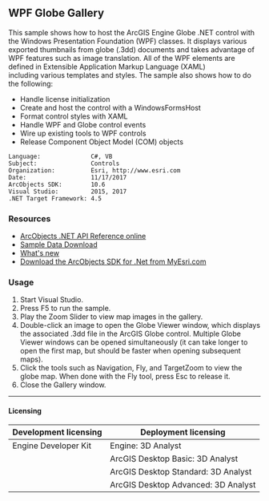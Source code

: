 ## WPF Globe Gallery

  <div xmlns="http://www.w3.org/1999/xhtml">This sample shows how to host the ArcGIS Engine Globe .NET control with the Windows Presentation Foundation (WPF) classes. It displays various exported thumbnails from globe (.3dd) documents and takes advantage of WPF features such as image translation. All of the WPF elements are defined in Extensible Application Markup Language (XAML) including various templates and styles. The sample also shows how to do the following:</div>

*   Handle license initialization
*   Create and host the control with a WindowsFormsHost
*   Format control styles with XAML
*   Handle WPF and Globe control events
*   Wire up existing tools to WPF controls
*   Release Component Object Model (COM) objects  


<!-- TODO: Fill this section below with metadata about this sample-->
```
Language:              C#, VB
Subject:               Controls
Organization:          Esri, http://www.esri.com
Date:                  11/17/2017
ArcObjects SDK:        10.6
Visual Studio:         2015, 2017
.NET Target Framework: 4.5
```

### Resources

* [ArcObjects .NET API Reference online](http://desktop.arcgis.com/en/arcobjects/latest/net/webframe.htm)  
* [Sample Data Download](../../releases)  
* [What's new](http://desktop.arcgis.com/en/arcobjects/latest/net/webframe.htm#91cabc68-2271-400a-8ff9-c7fb25108546.htm)  
* [Download the ArcObjects SDK for .Net from MyEsri.com](https://my.esri.com/)  

### Usage
1. Start Visual Studio.   
1. Press F5 to run the sample.  
1. Play the Zoom Slider to view map images in the gallery.  
1. Double-click an image to open the Globe Viewer window, which displays the associated .3dd file in the ArcGIS Globe control. Multiple Globe Viewer windows can be opened simultaneously (it can take longer to open the first map, but should be faster when opening subsequent maps).  
1. Click the tools such as Navigation, Fly, and TargetZoom to view the globe map. When done with the Fly tool, press Esc to release it.  
1. Close the Gallery window.  









---------------------------------

#### Licensing  
| Development licensing | Deployment licensing | 
| ------------- | ------------- | 
| Engine Developer Kit | Engine: 3D Analyst |  
|  | ArcGIS Desktop Basic: 3D Analyst |  
|  | ArcGIS Desktop Standard: 3D Analyst |  
|  | ArcGIS Desktop Advanced: 3D Analyst |  


